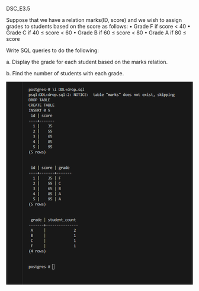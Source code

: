DSC_E3.5

Suppose that we have a relation marks(ID, score) and we wish to assign grades to students based on the score as follows:
	•	Grade F if score < 40
	•	Grade C if 40 ≤ score < 60
	•	Grade B if 60 ≤ score < 80
	•	Grade A if 80 ≤ score

Write SQL queries to do the following:

a. Display the grade for each student based on the marks relation.

b. Find the number of students with each grade.




![alt text](image.png)